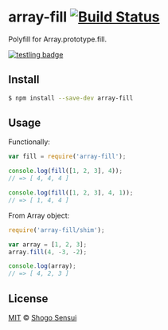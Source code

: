 # array-fill [![Build Status](https://travis-ci.org/1000ch/array-fill.svg?branch=master)](https://travis-ci.org/1000ch/array-fill)

Polyfill for Array.prototype.fill.

[![testling badge](https://ci.testling.com/1000ch/array-fill.png)](https://ci.testling.com/1000ch/array-fill)

## Install

```bash
$ npm install --save-dev array-fill
```

## Usage

Functionally:

```javascript
var fill = require('array-fill');

console.log(fill([1, 2, 3], 4));
// => [ 4, 4, 4 ]

console.log(fill([1, 2, 3], 4, 1));
// => [ 1, 4, 4 ]
```

From Array object:

```javascript
require('array-fill/shim');

var array = [1, 2, 3];
array.fill(4, -3, -2);

console.log(array);
// => [ 4, 2, 3 ]
```

## License

[MIT](https://1000ch.mit-license.org) © [Shogo Sensui](https://github.com/1000ch)
